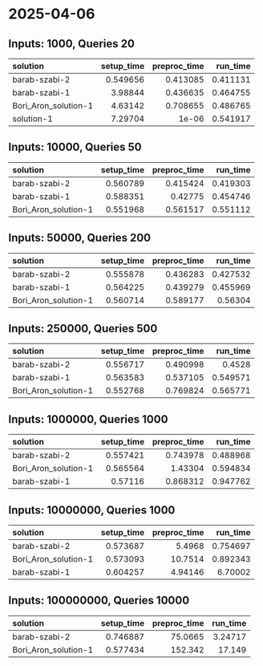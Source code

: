 # 2025-04-06

## Inputs: 1000, Queries 20

| solution             |   setup_time |   preproc_time |   run_time |
|:---------------------|-------------:|---------------:|-----------:|
| barab-szabi-2        |     0.549656 |       0.413085 |   0.411131 |
| barab-szabi-1        |     3.98844  |       0.436635 |   0.464755 |
| Bori_Aron_solution-1 |     4.63142  |       0.708655 |   0.486765 |
| solution-1           |     7.29704  |       1e-06    |   0.541917 |

## Inputs: 10000, Queries 50

| solution             |   setup_time |   preproc_time |   run_time |
|:---------------------|-------------:|---------------:|-----------:|
| barab-szabi-2        |     0.560789 |       0.415424 |   0.419303 |
| barab-szabi-1        |     0.588351 |       0.42775  |   0.454746 |
| Bori_Aron_solution-1 |     0.551968 |       0.561517 |   0.551112 |

## Inputs: 50000, Queries 200

| solution             |   setup_time |   preproc_time |   run_time |
|:---------------------|-------------:|---------------:|-----------:|
| barab-szabi-2        |     0.555878 |       0.436283 |   0.427532 |
| barab-szabi-1        |     0.564225 |       0.439279 |   0.455969 |
| Bori_Aron_solution-1 |     0.560714 |       0.589177 |   0.56304  |

## Inputs: 250000, Queries 500

| solution             |   setup_time |   preproc_time |   run_time |
|:---------------------|-------------:|---------------:|-----------:|
| barab-szabi-2        |     0.556717 |       0.490998 |   0.4528   |
| barab-szabi-1        |     0.563583 |       0.537105 |   0.549571 |
| Bori_Aron_solution-1 |     0.552768 |       0.769824 |   0.565771 |

## Inputs: 1000000, Queries 1000

| solution             |   setup_time |   preproc_time |   run_time |
|:---------------------|-------------:|---------------:|-----------:|
| barab-szabi-2        |     0.557421 |       0.743978 |   0.488968 |
| Bori_Aron_solution-1 |     0.565564 |       1.43304  |   0.594834 |
| barab-szabi-1        |     0.57116  |       0.868312 |   0.947762 |

## Inputs: 10000000, Queries 1000

| solution             |   setup_time |   preproc_time |   run_time |
|:---------------------|-------------:|---------------:|-----------:|
| barab-szabi-2        |     0.573687 |        5.4968  |   0.754697 |
| Bori_Aron_solution-1 |     0.573093 |       10.7514  |   0.892343 |
| barab-szabi-1        |     0.604257 |        4.94146 |   6.70002  |

## Inputs: 100000000, Queries 10000

| solution             |   setup_time |   preproc_time |   run_time |
|:---------------------|-------------:|---------------:|-----------:|
| barab-szabi-2        |     0.746887 |        75.0665 |    3.24717 |
| Bori_Aron_solution-1 |     0.577434 |       152.342  |   17.149   |